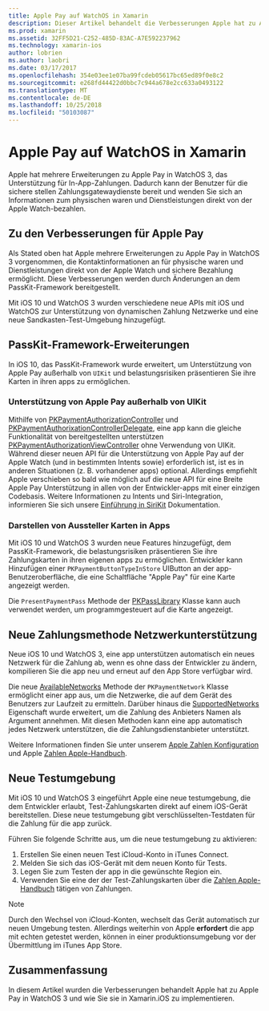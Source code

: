 ```yaml
---
title: Apple Pay auf WatchOS in Xamarin
description: Dieser Artikel behandelt die Verbesserungen Apple hat zu Apple Pay in WatchOS 3 und deren Implementierung in Xamarin.iOS für Apple Watch.
ms.prod: xamarin
ms.assetid: 32FF5D21-C252-485D-83AC-A7E592237962
ms.technology: xamarin-ios
author: lobrien
ms.author: laobri
ms.date: 03/17/2017
ms.openlocfilehash: 354e03ee1e07ba99fcdeb05617bc65ed89f0e8c2
ms.sourcegitcommit: e268fd44422d0bbc7c944a678e2cc633a0493122
ms.translationtype: MT
ms.contentlocale: de-DE
ms.lasthandoff: 10/25/2018
ms.locfileid: "50103087"
---
```

# <a name="apple-pay-on-watchos-in-xamarin"></a>Apple Pay auf WatchOS in Xamarin

Apple hat mehrere Erweiterungen zu Apple Pay in WatchOS 3, das Unterstützung für In-App-Zahlungen. Dadurch kann der Benutzer für die sichere stellen Zahlungsgatewaydienste bereit und wenden Sie sich an Informationen zum physischen waren und Dienstleistungen direkt von der Apple Watch-bezahlen.


## <a name="about-apple-pay-enhancements"></a>Zu den Verbesserungen für Apple Pay

Als Stated oben hat Apple mehrere Erweiterungen zu Apple Pay in WatchOS 3 vorgenommen, die Kontaktinformationen an für physische waren und Dienstleistungen direkt von der Apple Watch und sichere Bezahlung ermöglicht. Diese Verbesserungen werden durch Änderungen an dem PassKit-Framework bereitgestellt.

Mit iOS 10 und WatchOS 3 wurden verschiedene neue APIs mit iOS und WatchOS zur Unterstützung von dynamischen Zahlung Netzwerke und eine neue Sandkasten-Test-Umgebung hinzugefügt.

## <a name="passkit-framework-enhancements"></a>PassKit-Framework-Erweiterungen

In iOS 10, das PassKit-Framework wurde erweitert, um Unterstützung von Apple Pay außerhalb von `UIKit` und belastungsrisiken präsentieren Sie ihre Karten in ihren apps zu ermöglichen. 

### <a name="supporting-apple-pay-outside-of-uikit"></a>Unterstützung von Apple Pay außerhalb von UIKit

Mithilfe von [PKPaymentAuthorizationController](https://developer.apple.com/reference/passkit/pkpaymentauthorizationcontroller) und [PKPaymentAuthorixationControllerDelegate](https://developer.apple.com/reference/passkit/pkpaymentauthorizationcontrollerdelegate), eine app kann die gleiche Funktionalität von bereitgestellten unterstützen [ PKPaymentAuthorizationViewController](https://developer.apple.com/reference/passkit/pkpaymentauthorizationviewcontroller) ohne Verwendung von UIKit. Während dieser neuen API für die Unterstützung von Apple Pay auf der Apple Watch (und in bestimmten Intents sowie) erforderlich ist, ist es in anderen Situationen (z. B. vorhandener apps) optional. Allerdings empfiehlt Apple verschieben so bald wie möglich auf die neue API für eine Breite Apple Pay Unterstützung in allen von der Entwickler-apps mit einer einzigen Codebasis. Weitere Informationen zu Intents und Siri-Integration, informieren Sie sich unsere [Einführung in SiriKit](~/ios/platform/sirikit/index.md) Dokumentation.

### <a name="presenting-issuer-cards-from-within-apps"></a>Darstellen von Aussteller Karten in Apps

Mit iOS 10 und WatchOS 3 wurden neue Features hinzugefügt, dem PassKit-Framework, die belastungsrisiken präsentieren Sie ihre Zahlungskarten in ihren eigenen apps zu ermöglichen. Entwickler kann Hinzufügen einer `PKPaymentButtonTypeInStore` UIButton an der app-Benutzeroberfläche, die eine Schaltfläche "Apple Pay" für eine Karte angezeigt werden.

Die `PresentPaymentPass` Methode der [PKPassLibrary](https://developer.apple.com/reference/passkit/pkpasslibrary) Klasse kann auch verwendet werden, um programmgesteuert auf die Karte angezeigt.

## <a name="new-payment-network-support"></a>Neue Zahlungsmethode Netzwerkunterstützung

Neue iOS 10 und WatchOS 3, eine app unterstützen automatisch ein neues Netzwerk für die Zahlung ab, wenn es ohne dass der Entwickler zu ändern, kompilieren Sie die app neu und erneut auf den App Store verfügbar wird.

Die neue [AvailableNetworks](https://developer.apple.com/reference/passkit/pkpaymentrequest/1833288-availablenetworks) Methode der `PKPaymentNetwork` Klasse ermöglicht einer app aus, um die Netzwerke, die auf dem Gerät des Benutzers zur Laufzeit zu ermitteln. Darüber hinaus die [SupportedNetworks](https://developer.apple.com/reference/passkit/pkpaymentrequest/1619329-supportednetworks) Eigenschaft wurde erweitert, um die Zahlung des Anbieters Namen als Argument annehmen. Mit diesen Methoden kann eine app automatisch jedes Netzwerk unterstützen, die die Zahlungsdienstanbieter unterstützt.

Weitere Informationen finden Sie unter unserem [Apple Zahlen Konfiguration](~/ios/platform/apple-pay.md) und Apple [Zahlen Apple-Handbuch](https://developer.apple.com/apple-pay/).

## <a name="new-testing-environment"></a>Neue Testumgebung

Mit iOS 10 und WatchOS 3 eingeführt Apple eine neue testumgebung, die dem Entwickler erlaubt, Test-Zahlungskarten direkt auf einem iOS-Gerät bereitstellen. Diese neue testumgebung gibt verschlüsselten-Testdaten für die Zahlung für die app zurück.

Führen Sie folgende Schritte aus, um die neue testumgebung zu aktivieren:

1. Erstellen Sie einen neuen Test iCloud-Konto in iTunes Connect.
2. Melden Sie sich das iOS-Gerät mit dem neuen Konto für Tests.
3. Legen Sie zum Testen der app in die gewünschte Region ein.
4. Verwenden Sie eine der der Test-Zahlungskarten über die [Zahlen Apple-Handbuch](https://developer.apple.com/apple-pay/) tätigen von Zahlungen.

> [!NOTE]
> Durch den Wechsel von iCloud-Konten, wechselt das Gerät automatisch zur neuen Umgebung testen. Allerdings weiterhin von Apple **erfordert** die app mit echten getestet werden, können in einer produktionsumgebung vor der Übermittlung im iTunes App Store.

## <a name="summary"></a>Zusammenfassung

In diesem Artikel wurden die Verbesserungen behandelt Apple hat zu Apple Pay in WatchOS 3 und wie Sie sie in Xamarin.iOS zu implementieren.

